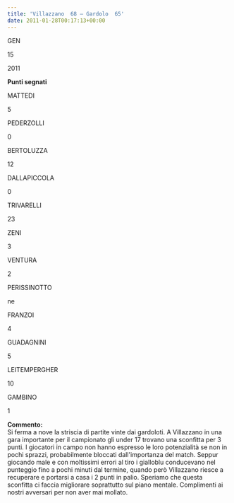 ```yaml
---
title: 'Villazzano  68 – Gardolo  65'
date: 2011-01-28T00:17:13+00:00
---
```

GEN

15

2011

**Punti segnati**

MATTEDI

5

PEDERZOLLI

0

BERTOLUZZA

12

DALLAPICCOLA

0

TRIVARELLI

23

ZENI

3

VENTURA

2

PERISSINOTTO

ne

FRANZOI

4

GUADAGNINI

5

LEITEMPERGHER

10

GAMBINO

1

**Commento:**  
Si ferma a nove la striscia di partite vinte dai gardoloti. A Villazzano in una gara importante per il campionato gli under 17 trovano una sconfitta per 3 punti. I giocatori in campo non hanno espresso le loro potenzialità se non in pochi sprazzi, probabilmente bloccati dall'importanza del match. Seppur giocando male e con moltissimi errori al tiro i gialloblu conducevano nel punteggio fino a pochi minuti dal termine, quando però Villazzano riesce a recuperare e portarsi a casa i 2 punti in palio. Speriamo che questa sconfitta ci faccia migliorare soprattutto sul piano mentale. Complimenti ai nostri avversari per non aver mai mollato.
